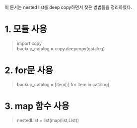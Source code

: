 이 문서는 nested list를 deep copy하면서 찾은 방법들을 정리하였다.

# 1. 모듈 사용
>import copy  
>backup_catalog = copy.deepcopy(catalog)  


# 2. for문 사용
>backup_catalog = [item[:] for item in catalog]  


# 3. map 함수 사용
>nestedList = list(map(list,List))  
